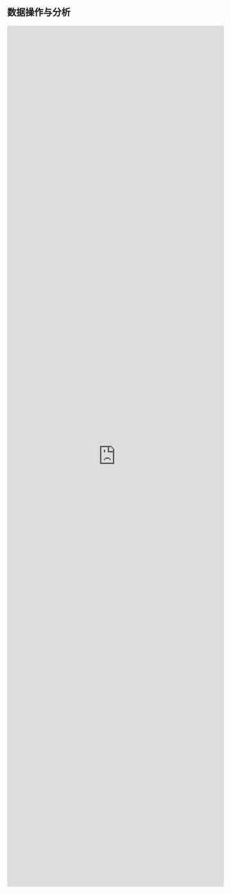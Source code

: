 ## 数据操作与分析

<iframe style="min-height:2000px" width="100%" scrolling="auto" title="AntHubTC" src="https://nbviewer.org/github/AntHubTC/AntHubTC.github.io/blob/master/pandas/jupterDoc/dataOpAndAnalysis.ipynb" frameborder="no" loading="lazy" allowtransparency="true" allowfullscreen="true"></iframe>